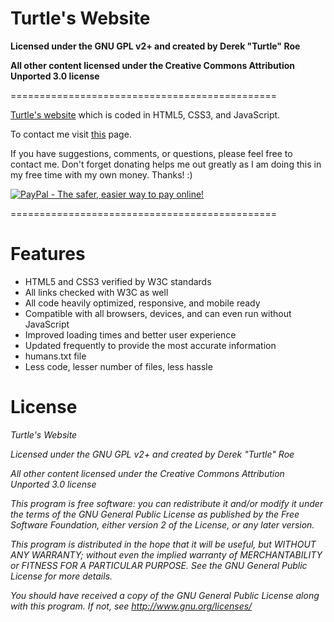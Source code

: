 Turtle's Website
==============================================================================================================================================
<b>Licensed under the GNU GPL v2+ and created by Derek "Turtle" Roe</b>

<b>All other content licensed under the Creative Commons Attribution Unported 3.0 license</b>

==============================================

[Turtle's website](https://vgturtle127.github.io/) which is coded in HTML5, CSS3, and JavaScript.

To contact me visit [this]([https://vgturtle127.github.io/index.html#email) page.

If you have suggestions, comments, or questions, please feel free to contact me. Don't forget donating helps me out greatly as I am doing this in my free time with my own money. Thanks! :)

[![PayPal - The safer, easier way to pay online!](https://www.paypalobjects.com/en_US/i/btn/btn_donate_LG.gif)](https://www.paypal.com/cgi-bin/webscr?cmd=_s-xclick&hosted_button_id=SLSU5GLW3V4PE "PayPal - The safer, easier way to pay online!")

==============================================

Features
==============================================================================================================================================

- HTML5 and CSS3 verified by W3C standards<br>
- All links checked with W3C as well<br>
- All code heavily optimized, responsive, and mobile ready<br>
- Compatible with all browsers, devices, and can even run without JavaScript<br>
- Improved loading times and better user experience<br>
- Updated frequently to provide the most accurate information<br>
- humans.txt file<br>
- Less code, lesser number of files, less hassle<br>

License
=======================================================================

<i>Turtle's Website</i>

<i>Licensed under the GNU GPL v2+ and created by Derek "Turtle" Roe</i>

<i>All other content licensed under the Creative Commons Attribution Unported 3.0 license</i>

<i>This program is free software: you can redistribute it and/or modify</i>
<i>it under the terms of the GNU General Public License as published by</i>
<i>the Free Software Foundation, either version 2 of the License, or</i>
<i>any later version.</i>

<i>This program is distributed in the hope that it will be useful,</i>
<i>but WITHOUT ANY WARRANTY; without even the implied warranty of</i>
<i>MERCHANTABILITY or FITNESS FOR A PARTICULAR PURPOSE. See the</i>
<i>GNU General Public License for more details.</i>

<i>You should have received a copy of the GNU General Public License</i>
<i>along with this program.  If not, see http://www.gnu.org/licenses/</i>
